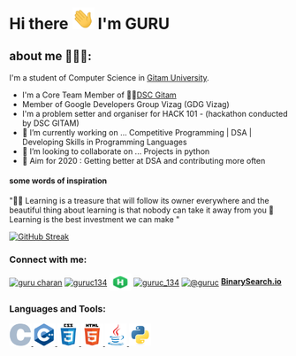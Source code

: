 # Hi there <img src="https://github.com/AsishRaju/AsishRaju/raw/master/gifs/hi.gif" width="40px">  I'm GURU </h2> 

## about me 🙋🏻‍♂️:
I'm a student of Computer Science in [Gitam University](https://www.gitam.edu/). 
- I'm a Core Team Member of 👨‍💻[DSC Gitam](https://github.com/dsc-gitam)
- Member of Google Developers Group Vizag (GDG Vizag) 
- I'm a problem setter and organiser for HACK 101 - (hackathon conducted by DSC GITAM)
- 🔭 I’m currently working on ... 
    Competitive Programming | DSA | Developing Skills in Programming Languages
- 🔗 I’m looking to collaborate on ...
    Projects in python
 - 🎯 Aim for 2020 : Getting better at DSA and contributing more often
 #### some words of inspiration
 "📖📖 Learning is a treasure that will follow its owner everywhere and the beautiful thing about learning is that nobody can take it away from you 🧠
 Learning is the best investment we can make "
 
 [![GitHub Streak](https://github-readme-streak-stats.herokuapp.com/?user=guruc-134&theme=dark)](https://github.com/DenverCoder1/github-readme-streak-stats)
 <h3 align="left">Connect with me:</h3>
<p align="left">
<a href="https://linkedin.com/in/guru charan" target="blank"><img align="center" src="https://img.icons8.com/color/28/000000/linkedin.png" alt="guru charan" height="30" width="40" /></a>
<a href="https://www.codechef.com/users/guruc134" target="blank"><img align="center" src="https://cdn.jsdelivr.net/npm/simple-icons@3.1.0/icons/codechef.svg" alt="guruc134" height="30" width="40" /></a>
<a href="https://www.hackerrank.com/guruc134" target="blank"><img align="center" src="https://github.com/AsishRaju/AsishRaju/raw/master/gifs/hackerrank..png" alt="guruc134" height="30" width="40" /></a>
<a href="https://codeforces.com/profile/guruc_134" target="blank"><img align="center" src="https://cdn.jsdelivr.net/npm/simple-icons@3.0.1/icons/codeforces.svg" alt="guruc_134" height="30" width="40" /></a>
<a href="https://www.hackerearth.com/@guruc" target="blank"><img align="center" src="https://cdn.jsdelivr.net/npm/simple-icons@3.0.1/icons/hackerearth.svg" alt="@guruc" height="30" width="40" /></a>
<a href="https://binarysearch.com/@/Guruc134" target="blank"><b>BinarySearch.io<b/><a/>
    
</p>
<h3 align="left">Languages and Tools:</h3>
<p align="left"> <a href="https://www.cprogramming.com/" target="_blank"> <img src="https://raw.githubusercontent.com/devicons/devicon/master/icons/c/c-original.svg" alt="c" width="40" height="40"/> </a> <a href="https://www.w3schools.com/cpp/" target="_blank"> <img src="https://raw.githubusercontent.com/devicons/devicon/master/icons/cplusplus/cplusplus-original.svg" alt="cplusplus" width="40" height="40"/> </a> <a href="https://www.w3schools.com/css/" target="_blank"> <img src="https://raw.githubusercontent.com/devicons/devicon/master/icons/css3/css3-original-wordmark.svg" alt="css3" width="40" height="40"/> </a> <a href="https://www.w3.org/html/" target="_blank"> <img src="https://raw.githubusercontent.com/devicons/devicon/master/icons/html5/html5-original-wordmark.svg" alt="html5" width="40" height="40"/> </a> <a href="https://www.java.com" target="_blank"> <img src="https://raw.githubusercontent.com/devicons/devicon/master/icons/java/java-original.svg" alt="java" width="40" height="40"/> </a> <a href="https://www.python.org" target="_blank"> <img src="https://raw.githubusercontent.com/devicons/devicon/master/icons/python/python-original.svg" alt="python" width="40" height="40"/> </a> </p>


<!--
**guruc-134/guruc-134** is a ✨ _special_ ✨ repository because its `README.md` (this file) appears on your GitHub profile.
Here are some ideas to get you started:

